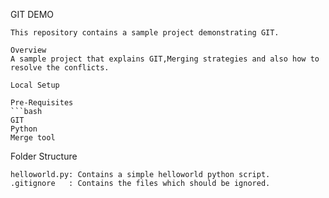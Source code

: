 GIT DEMO
```
This repository contains a sample project demonstrating GIT.

Overview
A sample project that explains GIT,Merging strategies and also how to resolve the conflicts.

Local Setup

Pre-Requisites
```bash
GIT
Python 
Merge tool
```

Folder Structure
```
helloworld.py: Contains a simple helloworld python script.
.gitignore   : Contains the files which should be ignored.
```

